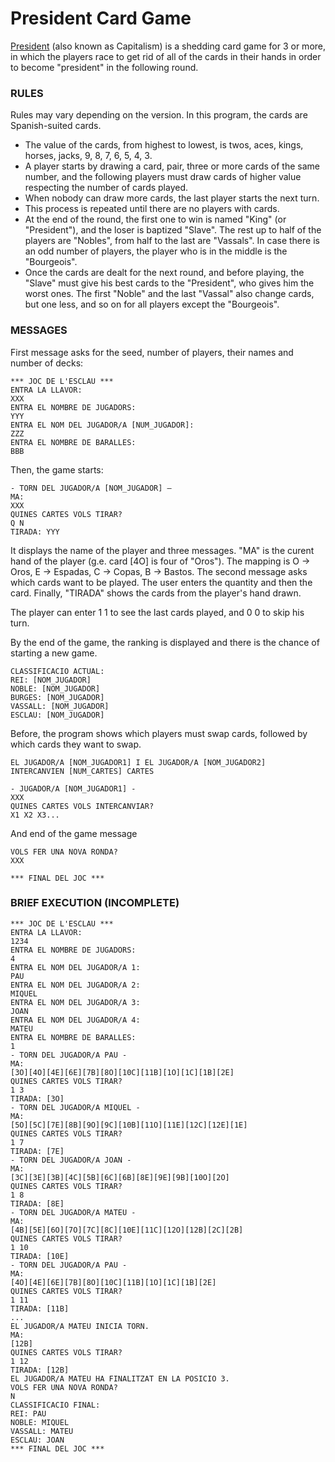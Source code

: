 # President Card Game
[President](https://en.wikipedia.org/wiki/President_(card_game)) (also known as Capitalism) is a shedding card game for 3 or more, in which the players race to get rid of all of the cards in their hands in order to become "president" in the following round.

### RULES
Rules may vary depending on the version. In this program, the cards are Spanish-suited cards.
<ul>
<li> The value of the cards, from highest to lowest, is twos,
aces, kings, horses, jacks, 9, 8, 7, 6, 5, 4, 3.
</li>
<li> A player starts by drawing a card, pair, three or more
cards of the same number, and the following
players must draw cards of higher value respecting the number of cards played.
</li>
<li> When nobody can draw more cards, the last player starts the next turn.
</li>
<li> 
This process is repeated until there are no players with cards.
</li>
<li>
At the end of the round, the first one to win is named
"King" (or "President"), and the loser is baptized "Slave". The rest
up to half of the players are "Nobles", from half to the
last are "Vassals". In case there is an odd number of players, the player who is in the
middle is the "Bourgeois".
</li>
<li> Once the cards are dealt for the next round, and before playing, the "Slave" must give his best
cards to the "President", who gives him the worst ones. The first
"Noble" and the last "Vassal" also change cards, but one
less, and so on for all players except the
"Bourgeois".
</li>
</ul>

### MESSAGES

First message asks for the seed, number of players, their names and number of decks:

```
*** JOC DE L'ESCLAU ***
ENTRA LA LLAVOR:
XXX
ENTRA EL NOMBRE DE JUGADORS:
YYY
ENTRA EL NOM DEL JUGADOR/A [NUM_JUGADOR]:
ZZZ
ENTRA EL NOMBRE DE BARALLES:
BBB
```

Then, the game starts:

```
- TORN DEL JUGADOR/A [NOM_JUGADOR] –
MA:
XXX
QUINES CARTES VOLS TIRAR?
Q N
TIRADA: YYY
```
It displays the name of the player and three messages. "MA" is the curent hand of the player (g.e. card [4O] is four of "Oros"). The mapping is O -> Oros, E -> Espadas, C -> Copas, B -> Bastos. The second message asks which cards want to be played. The user enters the quantity and then the card. Finally, "TIRADA" shows the cards from the player's hand drawn. 

The player can enter 1 1 to see the last cards played, and 0 0 to skip his turn.

By the end of the game, the ranking is displayed and there is the chance of starting a new game.

```
CLASSIFICACIO ACTUAL:
REI: [NOM_JUGADOR]
NOBLE: [NOM_JUGADOR]
BURGES: [NOM_JUGADOR]
VASSALL: [NOM_JUGADOR]
ESCLAU: [NOM_JUGADOR]
```

Before, the program shows which players must swap cards, followed by which cards they want to swap.

```
EL JUGADOR/A [NOM_JUGADOR1] I EL JUGADOR/A [NOM_JUGADOR2]
INTERCANVIEN [NUM_CARTES] CARTES

- JUGADOR/A [NOM_JUGADOR1] -
XXX
QUINES CARTES VOLS INTERCANVIAR?
X1 X2 X3...
```

And end of the game message

```
VOLS FER UNA NOVA RONDA?
XXX

*** FINAL DEL JOC ***
```

### BRIEF EXECUTION (INCOMPLETE)

```
*** JOC DE L'ESCLAU ***
ENTRA LA LLAVOR:
1234
ENTRA EL NOMBRE DE JUGADORS:
4
ENTRA EL NOM DEL JUGADOR/A 1:
PAU
ENTRA EL NOM DEL JUGADOR/A 2:
MIQUEL
ENTRA EL NOM DEL JUGADOR/A 3:
JOAN
ENTRA EL NOM DEL JUGADOR/A 4:
MATEU
ENTRA EL NOMBRE DE BARALLES:
1
- TORN DEL JUGADOR/A PAU -
MA:
[3O][4O][4E][6E][7B][8O][10C][11B][1O][1C][1B][2E]
QUINES CARTES VOLS TIRAR?
1 3
TIRADA: [3O]
- TORN DEL JUGADOR/A MIQUEL -
MA:
[5O][5C][7E][8B][9O][9C][10B][11O][11E][12C][12E][1E]
QUINES CARTES VOLS TIRAR?
1 7
TIRADA: [7E]
- TORN DEL JUGADOR/A JOAN -
MA:
[3C][3E][3B][4C][5B][6C][6B][8E][9E][9B][10O][2O]
QUINES CARTES VOLS TIRAR?
1 8
TIRADA: [8E]
- TORN DEL JUGADOR/A MATEU -
MA:
[4B][5E][6O][7O][7C][8C][10E][11C][12O][12B][2C][2B]
QUINES CARTES VOLS TIRAR?
1 10
TIRADA: [10E]
- TORN DEL JUGADOR/A PAU -
MA:
[4O][4E][6E][7B][8O][10C][11B][1O][1C][1B][2E]
QUINES CARTES VOLS TIRAR?
1 11
TIRADA: [11B]
...
EL JUGADOR/A MATEU INICIA TORN.
MA:
[12B]
QUINES CARTES VOLS TIRAR?
1 12
TIRADA: [12B]
EL JUGADOR/A MATEU HA FINALITZAT EN LA POSICIO 3.
VOLS FER UNA NOVA RONDA?
N
CLASSIFICACIO FINAL:
REI: PAU
NOBLE: MIQUEL
VASSALL: MATEU
ESCLAU: JOAN
*** FINAL DEL JOC ***
```

